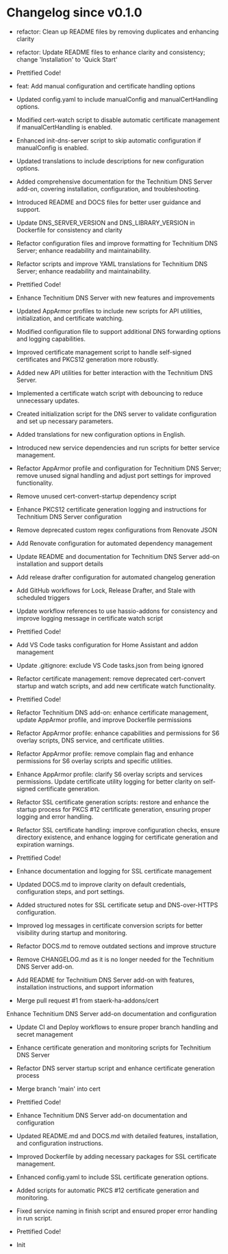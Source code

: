 # Changelog since v0.1.0
- refactor: Clean up README files by removing duplicates and enhancing clarity 
- refactor: Update README files to enhance clarity and consistency; change 'Installation' to 'Quick Start' 
- Prettified Code! 
- feat: Add manual configuration and certificate handling options

- Updated config.yaml to include manualConfig and manualCertHandling options.
- Modified cert-watch script to disable automatic certificate management if manualCertHandling is enabled.
- Enhanced init-dns-server script to skip automatic configuration if manualConfig is enabled.
- Updated translations to include descriptions for new configuration options.
- Added comprehensive documentation for the Technitium DNS Server add-on, covering installation, configuration, and troubleshooting.
- Introduced README and DOCS files for better user guidance and support. 
- Update DNS_SERVER_VERSION and DNS_LIBRARY_VERSION in Dockerfile for consistency and clarity 
- Refactor configuration files and improve formatting for Technitium DNS Server; enhance readability and maintainability. 
- Refactor scripts and improve YAML translations for Technitium DNS Server; enhance readability and maintainability. 
- Prettified Code! 
- Enhance Technitium DNS Server with new features and improvements

- Updated AppArmor profiles to include new scripts for API utilities, initialization, and certificate watching.
- Modified configuration file to support additional DNS forwarding options and logging capabilities.
- Improved certificate management script to handle self-signed certificates and PKCS12 generation more robustly.
- Added new API utilities for better interaction with the Technitium DNS Server.
- Implemented a certificate watch script with debouncing to reduce unnecessary updates.
- Created initialization script for the DNS server to validate configuration and set up necessary parameters.
- Added translations for new configuration options in English.
- Introduced new service dependencies and run scripts for better service management. 
- Refactor AppArmor profile and configuration for Technitium DNS Server; remove unused signal handling and adjust port settings for improved functionality. 
- Remove unused cert-convert-startup dependency script 
- Enhance PKCS12 certificate generation logging and instructions for Technitium DNS Server configuration 
- Remove deprecated custom regex configurations from Renovate JSON 
- Add Renovate configuration for automated dependency management 
- Update README and documentation for Technitium DNS Server add-on installation and support details 
- Add release drafter configuration for automated changelog generation 
- Add GitHub workflows for Lock, Release Drafter, and Stale with scheduled triggers 
- Update workflow references to use hassio-addons for consistency and improve logging message in certificate watch script 
- Prettified Code! 
- Add VS Code tasks configuration for Home Assistant and addon management 
- Update .gitignore: exclude VS Code tasks.json from being ignored 
- Refactor certificate management: remove deprecated cert-convert startup and watch scripts, and add new certificate watch functionality. 
- Prettified Code! 
- Refactor Technitium DNS add-on: enhance certificate management, update AppArmor profile, and improve Dockerfile permissions 
- Refactor AppArmor profile: enhance capabilities and permissions for S6 overlay scripts, DNS service, and certificate utilities. 
- Refactor AppArmor profile: remove complain flag and enhance permissions for S6 overlay scripts and specific utilities. 
- Enhance AppArmor profile: clarify S6 overlay scripts and services permissions. Update certificate utility logging for better clarity on self-signed certificate generation. 
- Refactor SSL certificate generation scripts: restore and enhance the startup process for PKCS #12 certificate generation, ensuring proper logging and error handling. 
- Refactor SSL certificate handling: improve configuration checks, ensure directory existence, and enhance logging for certificate generation and expiration warnings. 
- Prettified Code! 
- Enhance documentation and logging for SSL certificate management

- Updated DOCS.md to improve clarity on default credentials, configuration steps, and port settings.
- Added structured notes for SSL certificate setup and DNS-over-HTTPS configuration.
- Improved log messages in certificate conversion scripts for better visibility during startup and monitoring. 
- Refactor DOCS.md to remove outdated sections and improve structure 
- Remove CHANGELOG.md as it is no longer needed for the Technitium DNS Server add-on. 
- Add README for Technitium DNS Server add-on with features, installation instructions, and support information 
- Merge pull request #1 from staerk-ha-addons/cert

Enhance Technitium DNS Server add-on documentation and configuration 
- Update CI and Deploy workflows to ensure proper branch handling and secret management 
- Enhance certificate generation and monitoring scripts for Technitium DNS Server 
- Refactor DNS server startup script and enhance certificate generation process 
- Merge branch 'main' into cert 
- Prettified Code! 
- Enhance Technitium DNS Server add-on documentation and configuration

- Updated README.md and DOCS.md with detailed features, installation, and configuration instructions.
- Improved Dockerfile by adding necessary packages for SSL certificate management.
- Enhanced config.yaml to include SSL certificate generation options.
- Added scripts for automatic PKCS #12 certificate generation and monitoring.
- Fixed service naming in finish script and ensured proper error handling in run script. 
- Prettified Code! 
- Init 
